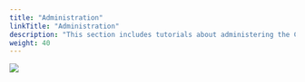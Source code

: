 ```yaml
---
title: "Administration"
linkTitle: "Administration"
description: "This section includes tutorials about administering the Cortex Innovation platform."
weight: 40
---
```


<img src="/images/work-in-progress.jpg">
